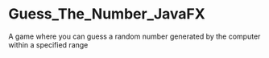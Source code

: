 # Guess_The_Number_JavaFX
A game where you can guess a random number generated by the computer within a specified range
